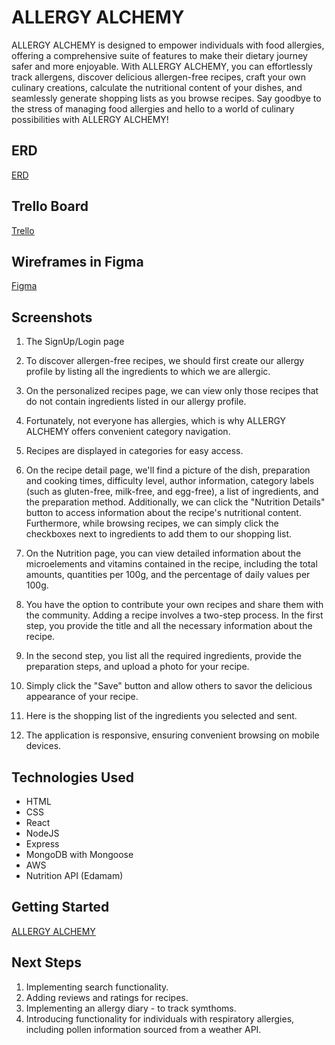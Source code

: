 # ALLERGY ALCHEMY

ALLERGY ALCHEMY is designed to empower individuals with food allergies, offering a comprehensive suite of features to make their dietary journey safer and more enjoyable. With ALLERGY ALCHEMY, you can effortlessly track allergens, discover delicious allergen-free recipes, craft your own culinary creations, calculate the nutritional content of your dishes, and seamlessly generate shopping lists as you browse recipes. Say goodbye to the stress of managing food allergies and hello to a world of culinary possibilities with ALLERGY ALCHEMY!

## ERD 

[ERD](https://lucid.app/lucidchart/1ed8a858-4a41-42cd-ae58-903acfd75635/edit?page=0_0&invitationId=inv_a5b07545-c583-4d0e-aedc-4a0252f58c79#)

## Trello Board

[Trello](https://trello.com/b/y9f5tJJ8/allergy-alchemy)

## Wireframes in Figma

[Figma](https://www.figma.com/file/sKrcgQigsVHSpGjpAEPARR/Allergy-Alchemy?type=design&node-id=0%3A1&mode=design&t=gANfuuawpoNDvwEZ-1)

## Screenshots

1. The SignUp/Login page

2. To discover allergen-free recipes, we should first create our allergy profile by listing all the ingredients to which we are allergic.

3. On the personalized recipes page, we can view only those recipes that do not contain ingredients listed in our allergy profile.

4. Fortunately, not everyone has allergies, which is why ALLERGY ALCHEMY offers convenient category navigation.

5. Recipes are displayed in categories for easy access.

6. On the recipe detail page, we'll find a picture of the dish, preparation and cooking times, difficulty level, author information, category labels (such as gluten-free, milk-free, and egg-free), a list of ingredients, and the preparation method. Additionally, we can click the "Nutrition Details" button to access information about the recipe's nutritional content. Furthermore, while browsing recipes, we can simply click the checkboxes next to ingredients to add them to our shopping list.

7. On the Nutrition page, you can view detailed information about the microelements and vitamins contained in the recipe, including the total amounts, quantities per 100g, and the percentage of daily values per 100g. 

8. You have the option to contribute your own recipes and share them with the community. Adding a recipe involves a two-step process. In the first step, you provide the title and all the necessary information about the recipe.

9. In the second step, you list all the required ingredients, provide the preparation steps, and upload a photo for your recipe.

10. Simply click the "Save" button and allow others to savor the delicious appearance of your recipe.

11. Here is the shopping list of the ingredients you selected and sent.

12. The application is responsive, ensuring convenient browsing on mobile devices.



## Technologies Used

- HTML
- CSS
- React
- NodeJS
- Express
- MongoDB with Mongoose
- AWS
- Nutrition API (Edamam)


## Getting Started

[ALLERGY ALCHEMY](https://allergy-alchemy-09e7006da636.herokuapp.com/)

## Next Steps

1. Implementing search functionality.
2. Adding reviews and ratings for recipes.
3. Implementing an allergy diary - to track symthoms.
4. Introducing functionality for individuals with respiratory allergies, including pollen information sourced from a weather API.

